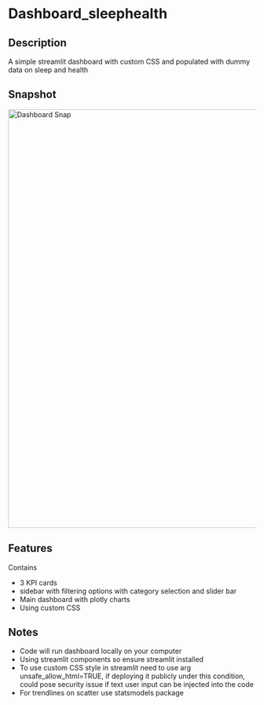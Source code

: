 # Dashboard_sleephealth

## Description
A simple streamlit dashboard with custom CSS and populated with dummy data on sleep and health

## Snapshot
<img width="1071" height="852" alt="Dashboard Snap" src="https://github.com/user-attachments/assets/c71f2b0a-f448-43e9-8ec7-913a87833b21" />

## Features

Contains
- 3 KPI cards
-  sidebar with filtering options with category selection and slider bar
-  Main dashboard with plotly charts
-  Using custom CSS

## Notes

- Code will run dashboard locally on your computer
- Using streamlit components so ensure streamlit installed
- To use custom CSS style in streamlit need to use arg unsafe_allow_html=TRUE, if deploying it publicly under this condition, could pose security issue if text user input can be injected into the code
- For trendlines on scatter use statsmodels package
